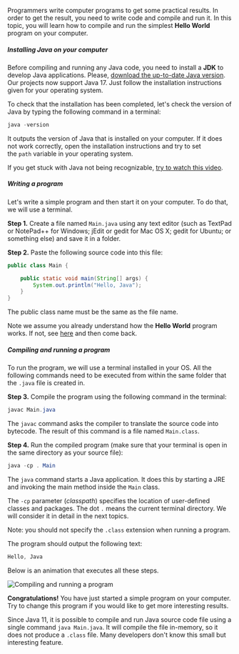 Programmers write computer programs to get some practical results. In order to get the result, you need to write code and compile and run it. In this topic, you will learn how to compile and run the simplest **Hello World** program on your computer.

##### Installing Java on your computer

Before compiling and running any Java code, you need to install a **JDK** to develop Java applications. Please, [download the up-to-date Java version](https://www.oracle.com/java/technologies/downloads/). Our projects now support Java 17. Just follow the installation instructions given for your operating system.

To check that the installation has been completed, let's check the version of Java by typing the following command in a terminal:

```java
java -version
```

It outputs the version of Java that is installed on your computer. If it does not work correctly, open the installation instructions and try to set the `path` variable in your operating system.

If you get stuck with Java not being recognizable, [try to watch this video](https://www.youtube.com/watch?v=7zIvAxaRy_U).

##### Writing a program

Let's write a simple program and then start it on your computer. To do that, we will use a terminal.

**Step 1.** Create a file named `Main.java` using any text editor (such as TextPad or NotePad++ for Windows; jEdit or gedit for Mac OS X; gedit for Ubuntu; or something else) and save it in a folder.

**Step 2.** Paste the following source code into this file:

```java
public class Main {

    public static void main(String[] args) {
        System.out.println("Hello, Java");
    }
}
```

The public class name must be the same as the file name.

Note we assume you already understand how the **Hello World** program works. If not, see [here](https://hyperskill.org/learn/lesson/67844/) and then come back.

##### Compiling and running a program

To run the program, we will use a terminal installed in your OS. All the following commands need to be executed from within the same folder that the `.java` file is created in.

**Step 3.** Compile the program using the following command in the terminal:

```java
javac Main.java
```

The `javac` command asks the compiler to translate the source code into bytecode. The result of this command is a file named `Main.class`.

**Step 4.** Run the compiled program (make sure that your terminal is open in the same directory as your source file):

```java
java -cp . Main
```

The `java` command starts a Java application. It does this by starting a JRE and invoking the main method inside the `Main` class.

The `-cp` parameter (_classpath_) specifies the location of user-defined classes and packages. The dot `.` means the current terminal directory. We will consider it in detail in the next topics.

Note: you should not specify the `.class` extension when running a program.

The program should output the following text:

```java
Hello, Java
```

Below is an animation that executes all these steps.

![Compiling and running a program](https://ucarecdn.com/a4678ea3-6d23-464e-bc65-54bab5c64a77/)

**Congratulations!** You have just started a simple program on your computer. Try to change this program if you would like to get more interesting results.

Since Java 11, it is possible to compile and run Java source code file using a single command `java Main.java`. It will compile the file in-memory, so it does not produce a `.class` file. Many developers don't know this small but interesting feature.